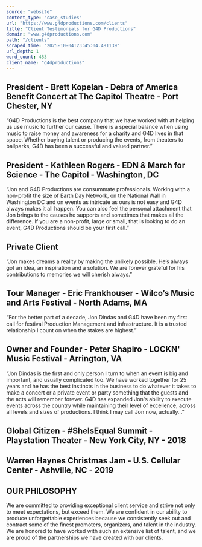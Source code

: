 ```yaml
---
source: "website"
content_type: "case_studies"
url: "https://www.g4dproductions.com/clients"
title: "Client Testimonials for G4D Productions"
domain: "www.g4dproductions.com"
path: "/clients"
scraped_time: "2025-10-04T23:45:04.481139"
url_depth: 1
word_count: 483
client_name: "g4dproductions"
---
```


## President - Brett Kopelan - Debra of America Benefit Concert at The Capitol Theatre - Port Chester, NY

“G4D Productions is the best company that we have worked with at helping us use music to further our cause. There is a special balance when using music to raise money and awareness for a charity and G4D lives in that space. Whether buying talent or producing the events, from theaters to ballparks, G4D has been a successful and valued partner.”

## President - Kathleen Rogers - EDN & March for Science - The Capitol - Washington, DC

“Jon and G4D Productions are consummate professionals. Working with a non-profit the size of Earth Day Network, on the National Wall in Washington DC and on events as intricate as ours is not easy and G4D always makes it all happen. You can also feel the personal attachment that Jon brings to the causes he supports and sometimes that makes all the difference. If you are a non-profit, large or small, that is looking to do an event, G4D Productions should be your first call.”

## Private Client

“Jon makes dreams a reality by making the unlikely possible. He’s always got an idea, an inspiration and a solution. We are forever grateful for his contributions to memories we will cherish always.”

## Tour Manager - Eric Frankhouser - Wilco’s Music and Arts Festival - North Adams, MA

“For the better part of a decade, Jon Dindas and G4D have been my first call for festival Production Management and infrastructure. It is a trusted relationship I count on when the stakes are highest.”

## Owner and Founder - Peter Shapiro - LOCKN' Music Festival - Arrington, VA

“Jon Dindas is the first and only person I turn to when an event is big and important, and usually complicated too. We have worked together for 25 years and he has the best instincts in the business to do whatever it takes to make a concert or a private event or party something that the guests and the acts will remember forever. G4D has expanded Jon's ability to execute events across the country while maintaining their level of excellence, across all levels and sizes of productions. I think I may call Jon now, actually…”

## Global Citizen -  #SheIsEqual Summit - Playstation Theater - New York City, NY - 2018

## Warren Haynes Christmas Jam - U.S. Cellular Center - Ashville, NC - 2019

## OUR PHILOSOPHY

We are committed to providing exceptional client service and strive not only to meet expectations, but exceed them.  We are confident in our ability to produce unforgettable experiences because we consistently seek out and contract some of the finest promoters, organizers, and talent in the industry.  We are honored to have worked with such an extensive list of talent, and we are proud of the partnerships we have created with our clients.